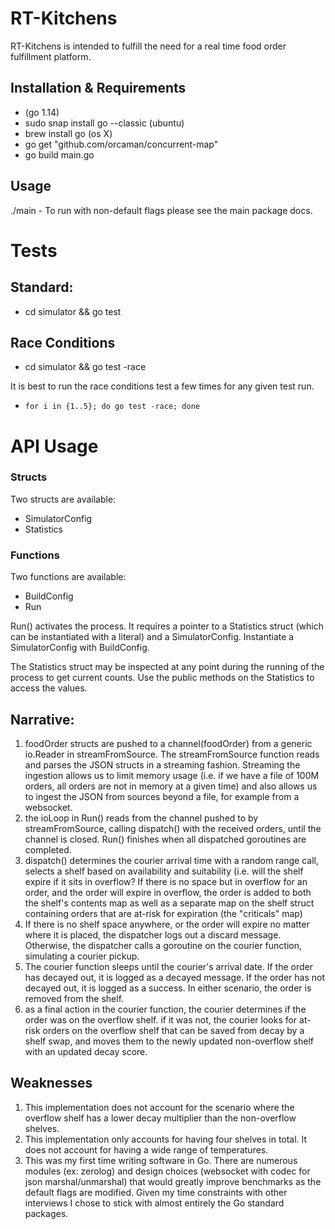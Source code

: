 # RT-Kitchens
RT-Kitchens is intended to fulfill the need for a real time food order fulfillment platform.

## Installation & Requirements

- (go 1.14)
- sudo snap install go --classic (ubuntu)
- brew install go (os X)
- go get "github.com/orcaman/concurrent-map"
- go build main.go

## Usage

./main <args> - To run with non-default flags please see the main package docs.

# Tests

## Standard:
- cd simulator && go test

## Race Conditions
- cd simulator && go test -race

It is best to run the race conditions test a few times for any given test run.
 - `for i in {1..5}; do go test -race; done`

# API Usage

### Structs
Two structs are available:
 - SimulatorConfig
 - Statistics

### Functions
Two functions are available:
 - BuildConfig
 - Run

Run() activates the process. It requires a pointer to a Statistics struct (which can be instantiated with a literal)
and a SimulatorConfig. Instantiate a SimulatorConfig with BuildConfig.

The Statistics struct may be inspected at any point during the running of the process to get current counts.
Use the public methods on the Statistics to access the values.

## Narrative:

1. foodOrder structs are pushed to a channel(foodOrder) from a generic io.Reader in streamFromSource. The streamFromSource function reads and parses the JSON structs in a streaming fashion. Streaming the ingestion allows us to limit memory usage (i.e. if we have a file of 100M orders, all orders are not in memory at a given time) and also allows us to ingest the JSON from sources beyond a file, for example from a websocket.
2. the ioLoop in Run() reads from the channel pushed to by streamFromSource, calling dispatch() with the received orders, until the channel is closed. Run() finishes when all dispatched goroutines are completed.
3. dispatch() determines the courier arrival time with a random range call, selects a shelf based on availability and suitability (i.e. will the shelf expire if it sits in overflow? If there is no space but in overflow for an order, and the order will expire in overflow, the order is added to both the shelf's contents map as well as a separate map on the shelf struct containing orders that are at-risk for expiration (the "criticals" map)
4. If there is no shelf space anywhere, or the order will expire no matter where it is placed, the dispatcher logs out a discard message. Otherwise, the dispatcher calls a goroutine on the courier function, simulating a courier pickup.
4. The courier function sleeps until the courier's arrival date. If the order has decayed out, it is logged as a decayed message. If the order has not decayed out, it is logged as a success. In either scenario, the order is removed from the shelf.
5. as a final action in the courier function, the courier determines if the order was on the overflow shelf. if it was not, the courier looks for at-risk orders on the overflow shelf that can be saved from decay by a shelf swap, and moves them to the newly updated non-overflow shelf with an updated decay score.


## Weaknesses

1. This implementation does not account for the scenario where the overflow shelf has a lower decay multiplier than the non-overflow shelves.
2. This implementation only accounts for having four shelves in total. It does not account for having a wide range of temperatures.
3. This was my first time writing software in Go. There are numerous modules (ex: zerolog) and design choices (websocket with codec for json marshal/unmarshal) that would greatly improve benchmarks as the default flags are modified. Given my time constraints with other interviews I chose to stick with almost entirely the Go standard packages.
